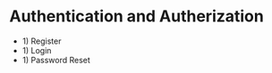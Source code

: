 <h1>Authentication and Autherization</h1>
<ul>
  <li>1) Register</li>
  <li>1) Login</li>
  <li>1) Password Reset</li>
</ul>
